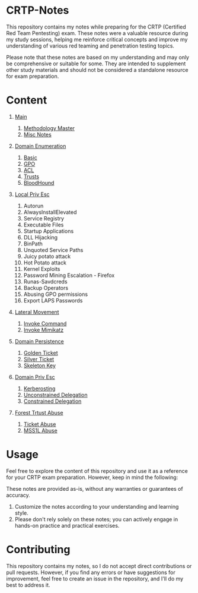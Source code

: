 # CRTP-Notes
This repository contains my notes while preparing for the CRTP (Certified Red Team Pentesting) exam. These notes were a valuable resource during my study sessions, helping me reinforce critical concepts and improve my understanding of various red teaming and penetration testing topics.

Please note that these notes are based on my understanding and may only be comprehensive or suitable for some. They are intended to supplement other study materials and should not be considered a standalone resource for exam preparation.

# Content

1. [Main](./0-Main/)

    1. [Methodology Master](./0-Main/1-Methodology-Master.md)
    2. [Misc Notes](./0-Main/2-Misc-Notes.md)

2. [Domain Enumeration](./1-Domain-Enumeration/)

    1. [Basic](./1-Domain-Enumeration/1-Basic-Enumeration.md)
    2. [GPO](./1-Domain-Enumeration/2-GPO-Enumeration.md)
    3. [ACL](./1-Domain-Enumeration/3-ACL-Enumeration.md)
    4. [Trusts](./1-Domain-Enumeration/4-Trusts-Enumeration.md)
    5. [BloodHound](./1-Domain-Enumeration/5-BloodHound-Enumeration.md)

3. [Local Priv Esc](./2-Local-Priv-Esc/)

    1. Autorun
    2. AlwaysInstallElevated
    3. Service Registry
    4. Executable Files
    5. Startup Applications
    6. DLL Hijacking
    7. BinPath
    8. Unquoted Service Paths
    9. Juicy potato attack
    10. Hot Potato attack
    11. Kernel Exploits
    12. Password Mining Escalation - Firefox
    13. Runas-Savdcreds
    14. Backup Operators 
    15. Abusing GPO permissions
    16. Export LAPS Passwords

4. [Lateral Movement](./3-Lateral-Movement/)

    1. [Invoke Command](./3-Lateral-Movement/1-Invoke-Command.md)
    2. [Invoke Mimikatz](./3-Lateral-Movement/2-Invoke-Mimikatz.md)

5. [Domain Persistence](./4-Domain-Persistence/)

    1. [Golden Ticket](./4-Domain-Persistence/1-Golden-Ticket.md)
    2. [Silver Ticket](./4-Domain-Persistence/2-Silver-Ticket.md)
    3. [Skeleton Key](./4-Domain-Persistence/3-Skeleton-Key.md)

6. [Domain Priv Esc](./5-Domain-Priv-Esc/)

    1. [Kerberosting](./5-Domain-Priv-Esc/1-Kerberost.md)
    2. [Unconstrained Delegation](./5-Domain-Priv-Esc/2-Unconstrained-Delegation.md)
    3. [Constrained Delegation](./5-Domain-Priv-Esc/3-Constrained-Delegation.md)

7. [Forest Trtust Abuse](./6-Forest-Trusts-Abuse/)

    1. [Ticket Abuse](./6-Forest-Trusts-Abuse/1-Ticket-Abuse.md)
    2. [MSS1L Abuse](./6-Forest-Trusts-Abuse/2-MSSQL-Abuse.md)
    
# Usage
Feel free to explore the content of this repository and use it as a reference for your CRTP exam preparation. However, keep in mind the following:

These notes are provided as-is, without any warranties or guarantees of accuracy.
1. Customize the notes according to your understanding and learning style.
2. Please don't rely solely on these notes; you can actively engage in hands-on practice and practical exercises.

# Contributing
This repository contains my notes, so I do not accept direct contributions or pull requests. However, if you find any errors or have suggestions for improvement, feel free to create an issue in the repository, and I'll do my best to address it.
